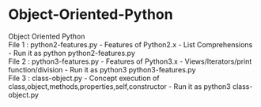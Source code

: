 # Object-Oriented-Python
Object Oriented Python
</br>
File 1  : python2-features.py - Features of Python2.x - List Comprehensions - Run it as python python2-features.py </br>
File 2  : python3-features.py - Features of Python3.x - Views/Iterators/print function/division - Run it as python3 python3-features.py </br>
File 3 : class-object.py - Concept execution of class,object,methods,properties,self,constructor - Run it as python3 class-object.py
